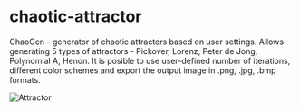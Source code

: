 # chaotic-attractor

ChaoGen - generator of chaotic attractors based on user settings. Allows generating 5 types of attractors - Pickover, Lorenz, Peter de Jong, Polynomial A, Henon.
It is posible to use user-defined number of iterations, different color schemes and export the output image in .png, .jpg, .bmp formats.

![Attractor](https://github.com/anna-petrakova/chaotic-attractor-generator/blob/master/Chaotic%20Attractor/img/example_output.png?raw=true)

